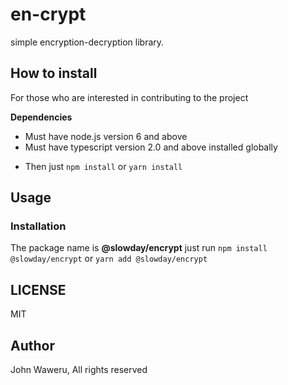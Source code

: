 # en-crypt #
simple encryption-decryption library.

## How to install ##
For those who are interested in contributing to the project

**Dependencies**
- Must have node.js version 6 and above
- Must have typescript version 2.0 and above installed globally
* Then just `npm install` or `yarn install`

## Usage ##

### Installation ###
The package name is **@slowday/encrypt** just run `npm install @slowday/encrypt` or `yarn add @slowday/encrypt`

## LICENSE ##
MIT

## Author ##
John Waweru, All rights reserved
